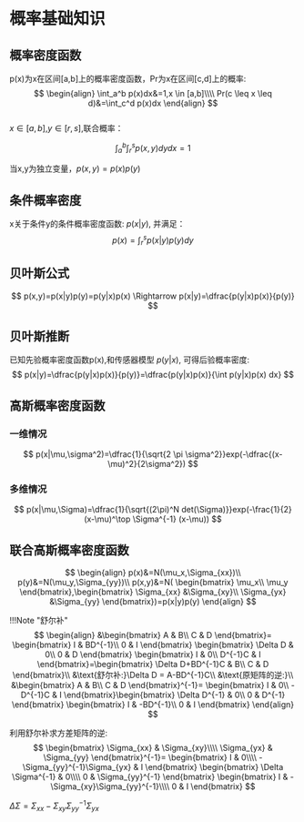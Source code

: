 # 概率基础知识
## 概率密度函数
p(x)为x在区间[a,b]上的概率密度函数，Pr为x在区间[c,d]上的概率:  
$$
\begin{align}
\int_a^b p(x)dx&=1,x \in [a,b]\\\\
Pr(c \leq x \leq d)&=\int_c^d p(x)dx
\end{align}
$$  
$x \in [a,b]$,$y \in [r,s]$,联合概率：

$$  
\int_a^b\int_r^s p(x,y)dydx=1
$$  

当x,y为独立变量，$p(x,y)=p(x)p(y)$

## 条件概率密度
x关于条件y的条件概率密度函数: $p(x|y)$, 并满足： 
$$
p(x)=\int_r^s p(x|y)p(y) dy
$$

## 贝叶斯公式
$$
p(x,y)=p(x|y)p(y)=p(y|x)p(x) \Rightarrow p(x|y)=\dfrac{p(y|x)p(x)}{p(y)}
$$ 

## 贝叶斯推断
已知先验概率密度函数p(x),和传感器模型 $p(y|x)$, 可得后验概率密度:  
$$
p(x|y)=\dfrac{p(y|x)p(x)}{p(y)}=\dfrac{p(y|x)p(x)}{\int p(y|x)p(x) dx}
$$

## 高斯概率密度函数
### 一维情况
$$
p(x|\mu,\sigma^2)=\dfrac{1}{\sqrt{2 \pi \sigma^2}}exp(-\dfrac{(x-\mu)^2}{2\sigma^2})
$$

### 多维情况
$$
p(x|\mu,\Sigma)=\dfrac{1}{\sqrt{(2\pi)^N det(\Sigma)}}exp(-\frac{1}{2}(x-\mu)^\top \Sigma^{-1} (x-\mu))
$$

## 联合高斯概率密度函数
$$
\begin{align}
p(x)&=N(\mu_x,\Sigma_{xx})\\
p(y)&=N(\mu_y,\Sigma_{yy})\\
p(x,y)&=N(
\begin{bmatrix}
\mu_x\\
\mu_y
\end{bmatrix},\begin{bmatrix}
\Sigma_{xx} &\Sigma_{xy}\\
\Sigma_{yx} &\Sigma_{yy}
\end{bmatrix})=p(x|y)p(y)
\end{align}
$$

!!!Note "舒尔补"
    $$
    \begin{align}
    &\begin{bmatrix}
    A & B\\
    C & D
    \end{bmatrix}=    \begin{bmatrix}
    I & BD^{-1}\\
    0 & I
    \end{bmatrix}    \begin{bmatrix}
    \Delta D & 0\\
    0 & D
    \end{bmatrix}    \begin{bmatrix}
    I & 0\\
    D^{-1}C & I
    \end{bmatrix}=\begin{bmatrix}
    \Delta D+BD^{-1}C & B\\
    C & D
    \end{bmatrix}\\
    &\text{舒尔补:}\Delta D = A-BD^{-1}C\\
    &\text{原矩阵的逆:}\\
    &\begin{bmatrix}
    A & B\\
    C & D
    \end{bmatrix}^{-1}=    \begin{bmatrix}
    I & 0\\
    -D^{-1}C & I
    \end{bmatrix}\begin{bmatrix}
    \Delta D^{-1} & 0\\
    0 & D^{-1}
    \end{bmatrix} \begin{bmatrix}
    I & -BD^{-1}\\
    0 & I
    \end{bmatrix}       
    \end{align}
    $$   

利用舒尔补求方差矩阵的逆:  
$$
\begin{bmatrix}
\Sigma_{xx} & \Sigma_{xy}\\\\
\Sigma_{yx} & \Sigma_{yy}
\end{bmatrix}^{-1}=
\begin{bmatrix}
I & 0\\\\
-\Sigma_{yy}^{-1}\Sigma_{yx} & I
\end{bmatrix}
\begin{bmatrix}
\Delta \Sigma^{-1} & 0\\\\
0 & \Sigma_{yy}^{-1}
\end{bmatrix}
\begin{bmatrix}
I & -\Sigma_{xy}\Sigma_{yy}^{-1}\\\\
0 & I
\end{bmatrix}
$$

$\Delta \Sigma =\Sigma_{xx}-\Sigma_{xy}\Sigma_{yy}^{-1}\Sigma_{yx}$


